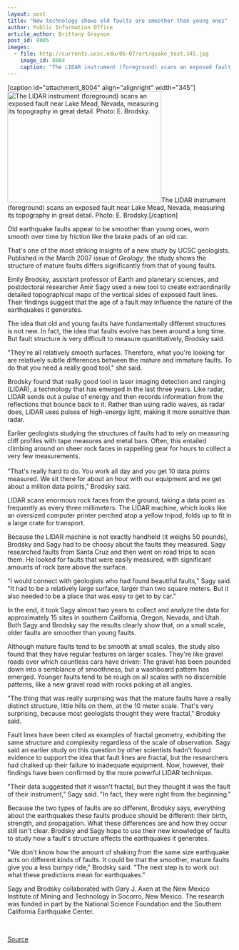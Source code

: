 ```yaml
---
layout: post
title: "New technology shows old faults are smoother than young ones"
author: Public Information Office
article_author: Brittany Grayson
post_id: 8005
images:
  - file: http://currents.ucsc.edu/06-07/art/quake_test.345.jpg
    image_id: 8004
    caption: "The LIDAR instrument (foreground) scans an exposed fault near Lake Mead, Nevada, measuring its topography in great detail. Photo: E. Brodsky."
---
```


[caption id="attachment_8004" align="alignright" width="345"]<a href="http://dev-ucsc-news.pantheonsite.io/wp-content/uploads/2007/03/quake_test.345.jpg"><img class="size-full wp-image-8004" src="http://dev-ucsc-news.pantheonsite.io/wp-content/uploads/2007/03/quake_test.345.jpg" alt="The LIDAR instrument (foreground) scans an exposed fault near Lake Mead, Nevada, measuring its topography in great detail. Photo: E. Brodsky." width="345" height="249" /></a>The LIDAR instrument (foreground) scans an exposed fault near Lake Mead, Nevada, measuring its topography in great detail. Photo: E. Brodsky.[/caption]
<a name="content" id="content"></a>
<p>
  Old earthquake faults appear to be smoother than young ones, worn smooth over time by friction like the brake pads of an old car.
</p>
<p>
  That's one of the most striking insights of a new study by UCSC geologists. Published in the March 2007 issue of <i>Geology</i>, the study shows the structure of mature faults differs significantly from that of young faults.
</p>
<p>
  Emily Brodsky, assistant professor of Earth and planetary sciences, and postdoctoral researcher Amir Sagy used a new tool to create extraordinarily detailed topographical maps of the vertical sides of exposed fault lines. Their findings suggest that the age of a fault may influence the nature of the earthquakes it generates.
</p>
<p>
  The idea that old and young faults have fundamentally different structures is not new. In fact, the idea that faults evolve has been around a long time. But fault structure is very difficult to measure quantitatively, Brodsky said.
</p>
<p>
  "They're all relatively smooth surfaces. Therefore, what you're looking for are relatively subtle differences between the mature and immature faults. To do that you need a really good tool," she said.
</p>
<p>
  Brodsky found that really good tool in laser imaging detection and ranging (LIDAR), a technology that has emerged in the last three years. Like radar, LIDAR sends out a pulse of energy and then records information from the reflections that bounce back to it. Rather than using radio waves, as radar does, LIDAR uses pulses of high-energy light, making it more sensitive than radar.
</p>
<p>
  Earlier geologists studying the structures of faults had to rely on measuring cliff profiles with tape measures and metal bars. Often, this entailed climbing around on sheer rock faces in rappelling gear for hours to collect a very few measurements.<br>
  <br>
  "That's really hard to do. You work all day and you get 10 data points measured. We sit there for about an hour with our equipment and we get about a million data points," Brodsky said.
</p>
<p>
  LIDAR scans enormous rock faces from the ground, taking a data point as frequently as every three millimeters. The LIDAR machine, which looks like an oversized computer printer perched atop a yellow tripod, folds up to fit in a large crate for transport.
</p>
<p>
  Because the LIDAR machine is not exactly handheld (it weighs 50 pounds), Brodsky and Sagy had to be choosy about the faults they measured. Sagy researched faults from Santa Cruz and then went on road trips to scan them. He looked for faults that were easily measured, with significant amounts of rock bare above the surface.
</p>
<p>
  "I would connect with geologists who had found beautiful faults," Sagy said. "It had to be a relatively large surface, larger than two square meters. But it also needed to be a place that was easy to get to by car."
</p>
<p>
  In the end, it took Sagy almost two years to collect and analyze the data for approximately 15 sites in southern California, Oregon, Nevada, and Utah. Both Sagy and Brodsky say the results clearly show that, on a small scale, older faults are smoother than young faults.
</p>
<p>
  Although mature faults tend to be smooth at small scales, the study also found that they have regular features on larger scales. They're like gravel roads over which countless cars have driven: The gravel has been pounded down into a semblance of smoothness, but a washboard pattern has emerged. Younger faults tend to be rough on all scales with no discernible patterns, like a new gravel road with rocks poking at all angles.
</p>
<p>
  "The thing that was really surprising was that the mature faults have a really distinct structure, little hills on them, at the 10 meter scale. That's very surprising, because most geologists thought they were fractal," Brodsky said.
</p>
<p>
  Fault lines have been cited as examples of fractal geometry, exhibiting the same structure and complexity regardless of the scale of observation. Sagy said an earlier study on this question by other scientists hadn't found evidence to support the idea that fault lines are fractal, but the researchers had chalked up their failure to inadequate equipment. Now, however, their findings have been confirmed by the more powerful LIDAR technique.
</p>
<p>
  "Their data suggested that it wasn't fractal, but they thought it was the fault of their instrument," Sagy said. "In fact, they were right from the beginning."
</p>
<p>
  Because the two types of faults are so different, Brodsky says, everything about the earthquakes these faults produce should be different: their birth, strength, and propagation. What these differences are and how they occur still isn't clear. Brodsky and Sagy hope to use their new knowledge of faults to study how a fault's structure affects the earthquakes it generates.
</p>
<p>
  "We don't know how the amount of shaking from the same size earthquake acts on different kinds of faults. It could be that the smoother, mature faults give you a less bumpy ride," Brodsky said. "The next step is to work out what these predictions mean for earthquakes."
</p>
<p>
  Sagy and Brodsky collaborated with Gary J. Axen at the New Mexico Institute of Mining and Technology in Socorro, New Mexico. The research was funded in part by the National Science Foundation and the Southern California Earthquake Center.
</p>
<p>
  <br>
</p>
<p><a href="http://www1.ucsc.edu/currents/06-07/03-19/faults.asp" title="Permalink to faults">Source</a></p>
